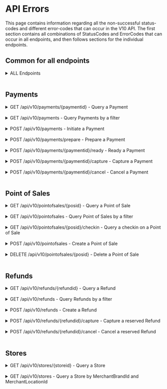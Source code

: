 # <a name="endpoint_errors"></a> API Errors
This page contains information regarding all the non-successful status-codes and different error-codes that can occur in the V10 API. The first section contains all combinations of StatusCodes and ErrorCodes that can occur in all endpoints, and then follows sections for the individual endpoints.

## Common for all endpoints
<details>
  <summary>ALL Endpoints</summary><br>

| StatusCode | ErrorCodes  | Description |
|------------|-------------|-------------|
| 400 | 1099 <br> 1150`` `` <br> 1151`` `` <br> 1152`` `` <br> 1153`` `` <br> 1154`` `` <br> 1155`` `` <br> 1156`` `` <br> 1157`` `` <br> 1158`` `` <br> 1159`` `` <br> 1160`` `` <br> 1161`` `` | Unknown BadRequest error <br> Missing ``IntegratorId`` header <br> Missing ``MerchantVatNumber`` header <br> Missing ``Client-System-Name`` header <br> Missing ``Client-System-Version`` header <br> Duplicated ``IntegratorId`` header <br> Duplicated ``MerchantVatNumber`` header <br> Duplicated ``Client-System-Name`` header <br> Duplicated ``Client-System-Version`` header <br> Invalid ``IntegratorId`` <br> Invalid ``MerchantVatNumber`` <br> Invalid ``Client-System-Name`` <br> Invalid ``Client-System-Version`` |
| 401 | - | Unauthorized |
| 500 | 2000 - 2999 | Internal server error - Please attach error code when communicating with MobilePay for quicker support |

</details><br>

## Payments
<details>
  <summary>GET /api/v10/payments/{paymentid} - Query a Payment</summary><br>

| StatusCode | ErrorCodes  | Description |
|------------|-------------|-------------|
| 403 | 1401 | Cannot query payments created by a different integrator |
| 404 | - | Payment not found |

</details><br>

<details>
  <summary>GET /api/v10/payments - Query Payments by a filter</summary><br> 

| StatusCode | ErrorCodes  | Description |
|------------|-------------|-------------|
| 400 | 1109 | Payment filter not specific enough |

</details><br>

<details>
  <summary>POST /api/v10/payments - Initiate a Payment</summary><br>

| StatusCode | ErrorCodes  | Description |
|------------|-------------|-------------|
| 400 | 1102`` `` <br> 1105`` `` <br> 1113`` `` <br> 1117`` `` <br> 1162`` `` <br> 1163`` `` <br> 1164`` `` | Invalid ``Amount`` <br> Invalid ``UserMinimumAge`` <br> Invalid ``OrderId`` <br> Invalid ``MerchantPaymentLabel`` <br> Invalid ``Idempotency-Key`` <br> Duplicated ``Idempotency-Key`` header <br> Missing ``Idempotency-Key`` header |
| 403 | 1400 | Cannot initiate payments on a point of sale created by a different integrator |
| 409 | 1000 <br> 1301 <br> 1306`` `` <br> </p> | Point of Sale not found <br> A payment is already active. Cancel it before starting a new one <br> ``Idempotency-Key`` has to be unique per request unless the request is a retry of a previous request <br>  |

</details><br>

<details>
  <summary>POST /api/v10/payments/prepare - Prepare a Payment</summary><br>

| StatusCode | ErrorCodes  | Description |
|------------|-------------|-------------|
| 400 | 1113`` `` <br> 1162`` `` <br> 1163`` `` <br> 1164`` `` | Invalid ``OrderId`` <br> Invalid ``Idempotency-Key`` <br> Duplicated ``Idempotency-Key`` header <br> Missing ``Idempotency-Key`` header |
| 403 | 1400 | Cannot prepare payments on a point of sale created by a different integrator |
| 409 | 1000 <br> 1301 <br> 1306`` `` <br> </p> | Point of sale not found <br> A payment is already active. Cancel it before starting a new one <br> ``Idempotency-Key`` has to be unique per request unless the request is a retry of a previous request |

</details><br>

<details>
  <summary>POST /api/v10/payments/{paymentid}/ready - Ready a Payment</summary><br> 

| StatusCode | ErrorCodes  | Description |
|------------|-------------|-------------|
| 400 | 1102`` `` <br> 1105`` `` <br> 1117`` `` | Invalid ``Amount`` <br> Invalid ``UserMinimumAge`` <br> Invalid ``MerchantPaymentLabel`` |
| 403 | 1401 | Cannot ready payments prepared by a different integrator |
| 404 | - | Payment not found |
| 409 | 1303 | Payment needs to be prepared before it can be marked as ready |

</details><br>

<details>
  <summary>POST /api/v10/payments/{paymentid}/capture - Capture a Payment</summary><br>

| StatusCode | ErrorCodes  | Description |
|------------|-------------|-------------|
| 400 | 1102`` `` | Invalid ``Amount`` |
| 403 | 1401 | Cannot capture payments created by a different integrator |
| 404 | - | Payment not found |
| 409 | 1304 <br> 1305`` `` | Cannot capture payment when payment is not reserved <br> Capture ``Amount`` cannot exceed the reserved amount |

</details><br>

<details>
  <summary>POST /api/v10/payments/{paymentid}/cancel - Cancel a Payment</summary><br>

| StatusCode | ErrorCodes  | Description |
|------------|-------------|-------------|
| 403 | 1401 | Cannot cancel payments created by a different integrator |
| 404 | - | Payment not found |
| 409 | 1300 | The payment cannot be cancelled in the current state |

</details><br>

## Point of Sales
<details>
  <summary>GET /api/v10/pointofsales/{posid} - Query a Point of Sale</summary><br>

| StatusCode | ErrorCodes  | Description |
|------------|-------------|-------------|
| 403 | 1400 | Cannot query point of sales created by a different integrator |
| 404 | - | Point of sale not found |

</details><br>

<details>
  <summary>GET /api/v10/pointofsales - Query Point of Sales by a filter</summary><br>

| StatusCode | ErrorCodes  | Description |
|------------|-------------|-------------|
| 400 | 1121 | Point of sale filter not specific enough |

</details><br>

<details>
  <summary>GET /api/v10/pointofsales/{posid}/checkin - Query a checkin on a Point of Sale</summary><br>

| StatusCode | ErrorCodes  | Description |
|------------|-------------|-------------|
| 403 | 1400 | Cannot query checkin on a point of sale created by a different integrator |
| 404 | - | Point of sale not found |

</details><br>

<details>
  <summary>POST /api/v10/pointofsales - Create a Point of Sale</summary><br>

| StatusCode | ErrorCodes  | Description |
|------------|-------------|-------------|
| 400 | 1100`` `` <br> 1111`` `` <br> 1112`` `` <br> 1116`` `` <br> 1118`` `` <br> 1162`` `` <br> 1163`` `` <br> 1164`` `` | Invalid ``BeaconId`` <br> Invalid ``MerchantPosId`` <br> Invalid ``PosName`` <br> Invalid ``CallbackAlias`` <br> Invalid ``CalibrationType`` <br> Invalid ``Idempotency-Key`` <br> Duplicated ``Idempotency-Key`` header <br> Missing ``Idempotency-Key`` header |
| 409 | 1002 <br> 1200`` `` <br> 1202`` `` <br> 1306`` `` <br> </p> | Store not found <br> A point of sale with that ``MerchantPosId`` already exist <br> A point of sale with that ``BeaconId`` already exist <br> ``Idempotency-Key`` has to be unique per request unless the request is a retry of a previous request |

</details><br>

<details>
  <summary>DELETE /api/v10/pointofsales/{posid} - Delete a Point of Sale</summary><br>

| StatusCode | ErrorCodes  | Description |
|------------|-------------|-------------|
| 403 | 1400 | Cannot delete point of sales created by a different integrator |
| 404 | - | Point of sale not found |

</details><br>

## Refunds
<details>
  <summary>GET /api/v10/refunds/{refundid} - Query a Refund</summary><br>

| StatusCode | ErrorCodes  | Description |
|------------|-------------|-------------|
| 403 | 1402 | Cannot query refunds created by a different integrator |
| 404 | - | Refund not found |

</details><br>

<details>
  <summary>GET /api/v10/refunds - Query Refunds by a filter</summary><br>

| StatusCode | ErrorCodes  | Description |
|------------|-------------|-------------|
| 400 | 1110 | Refund filter not specific enough |

</details><br>

<details>
  <summary>POST /api/v10/refunds - Create a Refund</summary><br>

| StatusCode | ErrorCodes  | Description |
|------------|-------------|-------------|
| 400 | 1102`` `` <br> 1114`` `` <br> 1162`` `` <br> 1163`` `` <br> 1164`` `` | Invalid ``Amount`` <br> Invalid ``RefundOrderId`` <br> Invalid ``Idempotency-Key`` <br> Duplicated ``Idempotency-Key`` header <br> Missing ``Idempotency-Key`` header |
| 403 | 1401 | Cannot refund payments created by a different integrator |
| 409 | 1001 <br> 1306`` `` <br> 1350`` `` <br> </p> | Payment not found <br> ``Idempotency-Key`` has to be unique per request unless the request is a retry of a previous request <br> Refund ``amount`` cannot be higher than remaining amount on the payment to refund |

</details><br>

<details>
  <summary>POST /api/v10/refunds/{refundid}/capture - Capture a reserved Refund</summary><br>

| StatusCode | ErrorCodes  | Description |
|------------|-------------|-------------|
| 403 | 1402 | Cannot capture refunds created by a different integrator |
| 404 | 1004 | Refund not found |
| 409 | 1351 | Cannot capture refund when refund is not reserved |

</details><br>

<details>
  <summary>POST /api/v10/refunds/{refundid}/cancel - Cancel a reserved Refund</summary><br>

| StatusCode | ErrorCodes  | Description |
|------------|-------------|-------------|
| 403 | 1402 | Cannot cancel refunds created by a different integrator |
| 404 | - | Payment not found |
| 409 | 1352 | The refund cannot be cancelled in the current state |

</details><br>

## Stores
<details>
  <summary>GET /api/v10/stores/{storeid} - Query a Store</summary><br>

| StatusCode | ErrorCodes  | Description |
|------------|-------------|-------------|
| 404 | - | Store not found |

</details><br>

<details>
  <summary>GET /api/v10/stores - Query a Store by MerchantBrandId and MerchantLocationId</summary><br>

| StatusCode | ErrorCodes  | Description |
|------------|-------------|-------------|
| 400 | 1122 <br> 1119`` `` <br> 1120`` `` | Store filter not specific enough <br> Invalid ``MerchantBrandId`` <br> Invalid ``MerchantLocationId`` |

</details>
